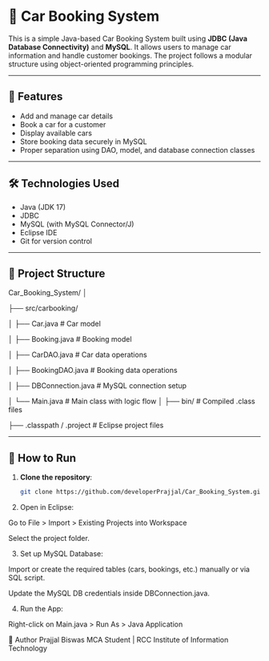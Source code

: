 # 🚗 Car Booking System

This is a simple Java-based Car Booking System built using **JDBC (Java Database Connectivity)** and **MySQL**. It allows users to manage car information and handle customer bookings. The project follows a modular structure using object-oriented programming principles.

---

## 📌 Features

- Add and manage car details
- Book a car for a customer
- Display available cars
- Store booking data securely in MySQL
- Proper separation using DAO, model, and database connection classes

---

## 🛠️ Technologies Used

- Java (JDK 17)
- JDBC
- MySQL (with MySQL Connector/J)
- Eclipse IDE
- Git for version control

---

## 📁 Project Structure

Car_Booking_System/
│

├── src/carbooking/

│ ├── Car.java # Car model

│ ├── Booking.java # Booking model

│ ├── CarDAO.java # Car data operations

│ ├── BookingDAO.java # Booking data operations

│ ├── DBConnection.java # MySQL connection setup

│ └── Main.java # Main class with logic flow
│
├── bin/ # Compiled .class files

├── .classpath / .project # Eclipse project files


---

## 🧪 How to Run

1. **Clone the repository**:
   ```bash
   git clone https://github.com/developerPrajjal/Car_Booking_System.git
2. Open in Eclipse:

Go to File > Import > Existing Projects into Workspace

Select the project folder.

3. Set up MySQL Database:

Import or create the required tables (cars, bookings, etc.) manually or via SQL script.

Update the MySQL DB credentials inside DBConnection.java.

4. Run the App:

Right-click on Main.java > Run As > Java Application

📝 Author
Prajjal Biswas
MCA Student | RCC Institute of Information Technology
